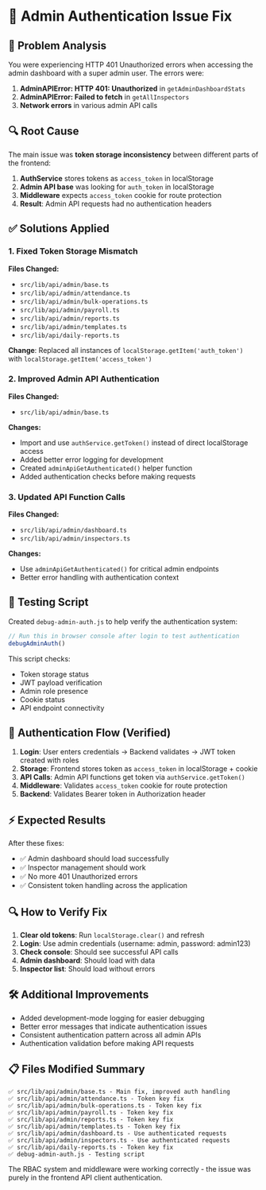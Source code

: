 # 🔧 Admin Authentication Issue Fix

## 🚨 Problem Analysis

You were experiencing HTTP 401 Unauthorized errors when accessing the admin dashboard with a super admin user. The errors were:

1. **AdminAPIError: HTTP 401: Unauthorized** in `getAdminDashboardStats`
2. **AdminAPIError: Failed to fetch** in `getAllInspectors` 
3. **Network errors** in various admin API calls

## 🔍 Root Cause

The main issue was **token storage inconsistency** between different parts of the frontend:

1. **AuthService** stores tokens as `access_token` in localStorage
2. **Admin API base** was looking for `auth_token` in localStorage  
3. **Middleware** expects `access_token` cookie for route protection
4. **Result**: Admin API requests had no authentication headers

## ✅ Solutions Applied

### 1. Fixed Token Storage Mismatch
**Files Changed:**
- `src/lib/api/admin/base.ts`
- `src/lib/api/admin/attendance.ts`
- `src/lib/api/admin/bulk-operations.ts` 
- `src/lib/api/admin/payroll.ts`
- `src/lib/api/admin/reports.ts`
- `src/lib/api/admin/templates.ts`
- `src/lib/api/daily-reports.ts`

**Change**: Replaced all instances of `localStorage.getItem('auth_token')` with `localStorage.getItem('access_token')`

### 2. Improved Admin API Authentication
**Files Changed:**
- `src/lib/api/admin/base.ts`

**Changes:**
- Import and use `authService.getToken()` instead of direct localStorage access
- Added better error logging for development
- Created `adminApiGetAuthenticated()` helper function
- Added authentication checks before making requests

### 3. Updated API Function Calls
**Files Changed:**
- `src/lib/api/admin/dashboard.ts`
- `src/lib/api/admin/inspectors.ts`

**Changes:**
- Use `adminApiGetAuthenticated()` for critical admin endpoints
- Better error handling with authentication context

## 🧪 Testing Script

Created `debug-admin-auth.js` to help verify the authentication system:

```javascript
// Run this in browser console after login to test authentication
debugAdminAuth()
```

This script checks:
- Token storage status
- JWT payload verification
- Admin role presence
- Cookie status
- API endpoint connectivity

## 🔐 Authentication Flow (Verified)

1. **Login**: User enters credentials → Backend validates → JWT token created with roles
2. **Storage**: Frontend stores token as `access_token` in localStorage + cookie
3. **API Calls**: Admin API functions get token via `authService.getToken()`
4. **Middleware**: Validates `access_token` cookie for route protection
5. **Backend**: Validates Bearer token in Authorization header

## ⚡ Expected Results

After these fixes:
- ✅ Admin dashboard should load successfully
- ✅ Inspector management should work
- ✅ No more 401 Unauthorized errors
- ✅ Consistent token handling across the application

## 🔍 How to Verify Fix

1. **Clear old tokens**: Run `localStorage.clear()` and refresh
2. **Login**: Use admin credentials (username: admin, password: admin123)
3. **Check console**: Should see successful API calls
4. **Admin dashboard**: Should load with data
5. **Inspector list**: Should load without errors

## 🛠️ Additional Improvements

- Added development-mode logging for easier debugging
- Better error messages that indicate authentication issues
- Consistent authentication pattern across all admin APIs
- Authentication validation before making API requests

## 📋 Files Modified Summary

```
✅ src/lib/api/admin/base.ts - Main fix, improved auth handling  
✅ src/lib/api/admin/attendance.ts - Token key fix
✅ src/lib/api/admin/bulk-operations.ts - Token key fix  
✅ src/lib/api/admin/payroll.ts - Token key fix
✅ src/lib/api/admin/reports.ts - Token key fix
✅ src/lib/api/admin/templates.ts - Token key fix
✅ src/lib/api/admin/dashboard.ts - Use authenticated requests
✅ src/lib/api/admin/inspectors.ts - Use authenticated requests
✅ src/lib/api/daily-reports.ts - Token key fix
✅ debug-admin-auth.js - Testing script
```

The RBAC system and middleware were working correctly - the issue was purely in the frontend API client authentication.